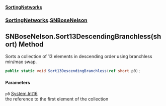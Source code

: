#### [SortingNetworks](index.md 'index')
### [SortingNetworks](SortingNetworks.md 'SortingNetworks').[SNBoseNelson](SortingNetworks_SNBoseNelson.md 'SortingNetworks.SNBoseNelson')
## SNBoseNelson.Sort13DescendingBranchless(short) Method
Sorts a collection of 13 elements in descending order using branchless min/max swap.  
```csharp
public static void Sort13DescendingBranchless(ref short p0);
```
#### Parameters
<a name='SortingNetworks_SNBoseNelson_Sort13DescendingBranchless(short)_p0'></a>
`p0` [System.Int16](https://docs.microsoft.com/en-us/dotnet/api/System.Int16 'System.Int16')  
the reference to the first element of the collection
  

